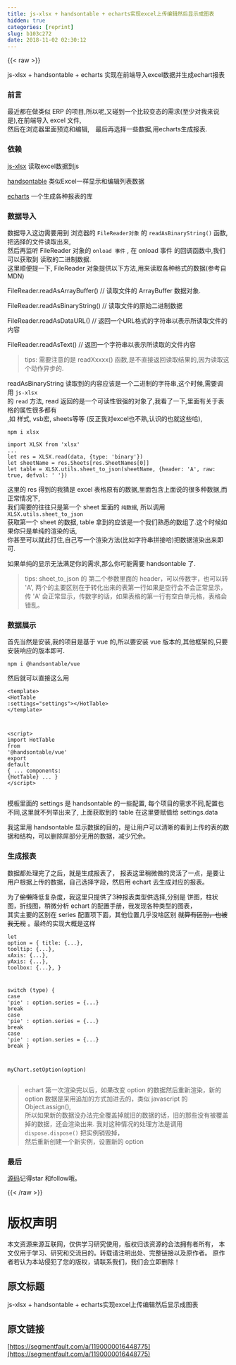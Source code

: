 ```yaml
---
title: js-xlsx + handsontable + echarts实现excel上传编辑然后显示成图表
hidden: true
categories: [reprint]
slug: b103c272
date: 2018-11-02 02:30:12
---
```


{{< raw >}}
<p>js-xlsx + handsontable + echarts &#x5B9E;&#x73B0;&#x5728;&#x524D;&#x7AEF;&#x5BFC;&#x5165;excel&#x6570;&#x636E;&#x5E76;&#x751F;&#x6210;echart&#x62A5;&#x8868;</p><h3 id="articleHeader0">&#x524D;&#x8A00;</h3><p>&#x6700;&#x8FD1;&#x90FD;&#x5728;&#x505A;&#x7C7B;&#x4F3C; ERP &#x7684;&#x9879;&#x76EE;,&#x6240;&#x4EE5;&#x5462;,&#x53C8;&#x78B0;&#x5230;&#x4E00;&#x4E2A;&#x6BD4;&#x8F83;&#x53D8;&#x6001;&#x7684;&#x9700;&#x6C42;(&#x81F3;&#x5C11;&#x5BF9;&#x6211;&#x6765;&#x8BF4;&#x662F;),&#x5728;&#x524D;&#x7AEF;&#x5BFC;&#x5165; excel &#x6587;&#x4EF6;,<br>&#x7136;&#x540E;&#x5728;&#x6D4F;&#x89C8;&#x5668;&#x91CC;&#x9762;&#x9884;&#x89C8;&#x548C;&#x7F16;&#x8F91;,&#x3000;&#x6700;&#x540E;&#x518D;&#x9009;&#x62E9;&#x4E00;&#x4E9B;&#x6570;&#x636E;,&#x7528;echarts&#x751F;&#x6210;&#x62A5;&#x8868;.</p><h3 id="articleHeader1">&#x4F9D;&#x8D56;</h3><p><a href="https://github.com/SheetJS/js-xlsx" rel="nofollow noreferrer" target="_blank">js-xlsx</a> &#x8BFB;&#x53D6;excel&#x6570;&#x636E;&#x5230;js</p><p><a href="https://github.com/handsontable/handsontable" rel="nofollow noreferrer" target="_blank">handsontable</a> &#x7C7B;&#x4F3C;Excel&#x4E00;&#x6837;&#x663E;&#x793A;&#x548C;&#x7F16;&#x8F91;&#x5217;&#x8868;&#x6570;&#x636E;</p><p><a href="https://github.com/apache/incubator-echarts" rel="nofollow noreferrer" target="_blank">echarts</a> &#x4E00;&#x4E2A;&#x751F;&#x6210;&#x5404;&#x79CD;&#x62A5;&#x8868;&#x7684;&#x5E93;</p><h3 id="articleHeader2">&#x6570;&#x636E;&#x5BFC;&#x5165;</h3><p>&#x6570;&#x636E;&#x5BFC;&#x5165;&#x8FD9;&#x8FB9;&#x9700;&#x8981;&#x7528;&#x5230; &#x6D4F;&#x89C8;&#x5668;&#x7684; <code>FileReader&#x5BF9;&#x8C61;</code> &#x7684; <code>readAsBinaryString()</code> &#x51FD;&#x6570;, &#x628A;&#x9009;&#x62E9;&#x7684;&#x6587;&#x4EF6;&#x8BFB;&#x53D6;&#x51FA;&#x6765;,<br>&#x7136;&#x540E;&#x518D;&#x76D1;&#x542C; FileReader &#x5BF9;&#x8C61;&#x7684; <code>onload &#x4E8B;&#x4EF6;</code> , &#x5728; onload &#x4E8B;&#x4EF6; &#x7684;&#x56DE;&#x8C03;&#x51FD;&#x6570;&#x4E2D;,&#x6211;&#x4EEC;&#x53EF;&#x4EE5;&#x83B7;&#x53D6;&#x5230; &#x8BFB;&#x53D6;&#x7684;&#x4E8C;&#x8FDB;&#x5236;&#x6570;&#x636E;.<br>&#x8FD9;&#x91CC;&#x987A;&#x4FBF;&#x63D0;&#x4E00;&#x4E0B;, FileReader &#x5BF9;&#x8C61;&#x63D0;&#x4F9B;&#x4EE5;&#x4E0B;&#x65B9;&#x6CD5;,&#x7528;&#x6765;&#x8BFB;&#x53D6;&#x5404;&#x79CD;&#x683C;&#x5F0F;&#x7684;&#x6570;&#x636E;(&#x53C2;&#x8003;&#x81EA;MDN)</p><p>FileReader.readAsArrayBuffer() // &#x8BFB;&#x53D6;&#x6587;&#x4EF6;&#x7684; ArrayBuffer &#x6570;&#x636E;&#x5BF9;&#x8C61;.</p><p>FileReader.readAsBinaryString() // &#x8BFB;&#x53D6;&#x6587;&#x4EF6;&#x7684;&#x539F;&#x59CB;&#x4E8C;&#x8FDB;&#x5236;&#x6570;&#x636E;</p><p>FileReader.readAsDataURL() // &#x8FD4;&#x56DE;&#x4E00;&#x4E2A;URL&#x683C;&#x5F0F;&#x7684;&#x5B57;&#x7B26;&#x4E32;&#x4EE5;&#x8868;&#x793A;&#x6240;&#x8BFB;&#x53D6;&#x6587;&#x4EF6;&#x7684;&#x5185;&#x5BB9;</p><p>FileReader.readAsText() // &#x8FD4;&#x56DE;&#x4E00;&#x4E2A;&#x5B57;&#x7B26;&#x4E32;&#x4EE5;&#x8868;&#x793A;&#x6240;&#x8BFB;&#x53D6;&#x7684;&#x6587;&#x4EF6;&#x5185;&#x5BB9;</p><blockquote>tips: &#x9700;&#x8981;&#x6CE8;&#x610F;&#x7684;&#x662F; readXxxxx() &#x51FD;&#x6570;,&#x662F;&#x4E0D;&#x76F4;&#x63A5;&#x8FD4;&#x56DE;&#x8BFB;&#x53D6;&#x7ED3;&#x679C;&#x7684;,&#x56E0;&#x4E3A;&#x8BFB;&#x53D6;&#x8FD9;&#x4E2A;&#x52A8;&#x4F5C;&#x5F02;&#x6B65;&#x7684;.</blockquote><p>readAsBinaryString &#x8BFB;&#x53D6;&#x5230;&#x7684;&#x5185;&#x5BB9;&#x5E94;&#x8BE5;&#x662F;&#x4E00;&#x4E2A;&#x4E8C;&#x8FDB;&#x5236;&#x7684;&#x5B57;&#x7B26;&#x4E32;,&#x8FD9;&#x4E2A;&#x65F6;&#x5019;,&#x9700;&#x8981;&#x8C03;&#x7528; <code>js-xlsx</code><br>&#x7684; <code>read</code> &#x65B9;&#x6CD5;, read &#x8FD4;&#x56DE;&#x7684;&#x662F;&#x4E00;&#x4E2A;&#x53EF;&#x8BFB;&#x6027;&#x5F88;&#x5F3A;&#x7684;&#x5BF9;&#x8C61;&#x4E86;,&#x6211;&#x770B;&#x4E86;&#x4E00;&#x4E0B;,&#x91CC;&#x9762;&#x6709;&#x5173;&#x4E8E;&#x8868;&#x683C;&#x7684;&#x5C5E;&#x6027;&#x5F88;&#x591A;&#x90FD;&#x6709;<br>,&#x5982; &#x6837;&#x5F0F;, vsb&#x5B8F;, sheets&#x7B49;&#x7B49; (&#x53CD;&#x6B63;&#x6211;&#x5BF9;excel&#x4E5F;&#x4E0D;&#x719F;,&#x8BA4;&#x8BC6;&#x7684;&#x4E5F;&#x5C31;&#x8FD9;&#x4E9B;&#x54C8;),</p><div class="widget-codetool" style="display:none"><div class="widget-codetool--inner"><span class="selectCode code-tool" data-toggle="tooltip" data-placement="top" title="" data-original-title="&#x5168;&#x9009;"></span> <span type="button" class="copyCode code-tool" data-toggle="tooltip" data-placement="top" data-clipboard-text="npm i xlsx" title="" data-original-title="&#x590D;&#x5236;"></span> <span type="button" class="saveToNote code-tool" data-toggle="tooltip" data-placement="top" title="" data-original-title="&#x653E;&#x8FDB;&#x7B14;&#x8BB0;"></span></div></div><pre class="hljs stylus"><code style="word-break:break-word;white-space:initial">npm <span class="hljs-selector-tag">i</span> xlsx</code></pre><div class="widget-codetool" style="display:none"><div class="widget-codetool--inner"><span class="selectCode code-tool" data-toggle="tooltip" data-placement="top" title="" data-original-title="&#x5168;&#x9009;"></span> <span type="button" class="copyCode code-tool" data-toggle="tooltip" data-placement="top" data-clipboard-text="import XLSX from &apos;xlsx&apos;
...
let res = XLSX.read(data, {type: &apos;binary&apos;})
let sheetName = res.Sheets[res.SheetNames[0]]
let table = XLSX.utils.sheet_to_json(sheetName, {header: &apos;A&apos;, raw: true, defval: &apos; &apos;})" title="" data-original-title="&#x590D;&#x5236;"></span> <span type="button" class="saveToNote code-tool" data-toggle="tooltip" data-placement="top" title="" data-original-title="&#x653E;&#x8FDB;&#x7B14;&#x8BB0;"></span></div></div><pre class="hljs stylus"><code>import XLSX from <span class="hljs-string">&apos;xlsx&apos;</span>
...
let res = XLSX.read(data, {type: <span class="hljs-string">&apos;binary&apos;</span>})
let sheetName = res<span class="hljs-selector-class">.Sheets</span>[res<span class="hljs-selector-class">.SheetNames</span>[<span class="hljs-number">0</span>]]
let <span class="hljs-selector-tag">table</span> = XLSX<span class="hljs-selector-class">.utils</span><span class="hljs-selector-class">.sheet_to_json</span>(sheetName, {<span class="hljs-selector-tag">header</span>: <span class="hljs-string">&apos;A&apos;</span>, raw: true, defval: <span class="hljs-string">&apos; &apos;</span>})</code></pre><p>&#x8FD9;&#x91CC;&#x7684; res &#x5F97;&#x5230;&#x7684;&#x6211;&#x731C;&#x662F; excel &#x8868;&#x683C;&#x539F;&#x6709;&#x7684;&#x6570;&#x636E;,&#x91CC;&#x9762;&#x5305;&#x542B;&#x4E0A;&#x9762;&#x8BF4;&#x7684;&#x5F88;&#x591A;&#x79CD;&#x6570;&#x636E;,&#x800C;&#x6B63;&#x5E38;&#x60C5;&#x51B5;&#x4E0B;,<br>&#x6211;&#x4EEC;&#x9700;&#x8981;&#x7684;&#x5F80;&#x5F80;&#x53EA;&#x662F;&#x7B2C;&#x4E00;&#x4E2A; sheet &#x91CC;&#x9762;&#x7684; <code>&#x7EAF;&#x6570;&#x636E;</code>, &#x6240;&#x4EE5;&#x8C03;&#x7528; <code>XLSX.utils.sheet_to_json</code><br>&#x83B7;&#x53D6;&#x7B2C;&#x4E00;&#x4E2A; sheet &#x7684;&#x6570;&#x636E;, table &#x62FF;&#x5230;&#x7684;&#x5E94;&#x8BE5;&#x662F;&#x4E00;&#x4E2A;&#x6211;&#x4EEC;&#x719F;&#x6089;&#x7684;&#x6570;&#x7EC4;&#x4E86;.&#x8FD9;&#x4E2A;&#x65F6;&#x5019;&#x5982;&#x679C;&#x4F60;&#x53EA;&#x662F;&#x5355;&#x7EAF;&#x7684;&#x6E32;&#x67D3;&#x7684;&#x8BDD;,<br>&#x4F60;&#x751A;&#x81F3;&#x53EF;&#x4EE5;&#x5C31;&#x6B64;&#x6253;&#x4F4F;,&#x81EA;&#x5DF1;&#x5199;&#x4E00;&#x4E2A;&#x6E32;&#x67D3;&#x65B9;&#x6CD5;(&#x6BD4;&#x5982;&#x5B57;&#x7B26;&#x4E32;&#x62FC;&#x63A5;&#x54C8;)&#x628A;&#x6570;&#x636E;&#x6E32;&#x67D3;&#x51FA;&#x6765;&#x5373;&#x53EF;.</p><p>&#x5982;&#x679C;&#x5355;&#x7EAF;&#x7684;&#x663E;&#x793A;&#x65E0;&#x6CD5;&#x6EE1;&#x8DB3;&#x4F60;&#x7684;&#x9700;&#x6C42;,&#x90A3;&#x4E48;&#x4F60;&#x53EF;&#x80FD;&#x9700;&#x8981; handsontable &#x4E86;.</p><blockquote>tips: sheet_to_json &#x7684; &#x7B2C;&#x4E8C;&#x4E2A;&#x53C2;&#x6570;&#x91CC;&#x9762;&#x7684; header&#xFF0C;&#x53EF;&#x4EE5;&#x4F20;&#x6570;&#x5B57;&#xFF0C;&#x4E5F;&#x53EF;&#x4EE5;&#x8F6C; &apos;A&apos;, &#x4E24;&#x4E2A;&#x7684;&#x4E3B;&#x8981;&#x533A;&#x522B;&#x5728;&#x4E8E;&#x8F6C;&#x5316;&#x51FA;&#x6765;&#x7684;&#x8868;&#x7B2C;&#x4E00;&#x884C;&#x5982;&#x679C;&#x662F;&#x7A7A;&#x884C;&#x4F1A;&#x4E0D;&#x4F1A;&#x6B63;&#x5E38;&#x663E;&#x793A;&#xFF0C;<br>&#x4F20; &apos;A&apos; &#x4F1A;&#x6B63;&#x5E38;&#x663E;&#x793A;&#xFF0C;&#x4F20;&#x6570;&#x5B57;&#x7684;&#x8BDD;&#xFF0C;&#x5982;&#x679C;&#x8868;&#x683C;&#x7684;&#x7B2C;&#x4E00;&#x884C;&#x6709;&#x7A7A;&#x767D;&#x5355;&#x5143;&#x683C;&#xFF0C;&#x8868;&#x683C;&#x4F1A;&#x9519;&#x4E71;&#x3002;</blockquote><h3 id="articleHeader3">&#x6570;&#x636E;&#x5C55;&#x793A;</h3><p>&#x9996;&#x5148;&#x5F53;&#x7136;&#x662F;&#x5B89;&#x88C5;,&#x6211;&#x7684;&#x9879;&#x76EE;&#x662F;&#x57FA;&#x4E8E; vue &#x7684;,&#x6240;&#x4EE5;&#x8981;&#x5B89;&#x88C5; vue &#x7248;&#x672C;&#x7684;,&#x5176;&#x4ED6;&#x6846;&#x67B6;&#x7684;,&#x53EA;&#x8981;&#x5B89;&#x88C5;&#x54CD;&#x5E94;&#x7684;&#x7248;&#x672C;&#x5373;&#x53EF;.</p><div class="widget-codetool" style="display:none"><div class="widget-codetool--inner"><span class="selectCode code-tool" data-toggle="tooltip" data-placement="top" title="" data-original-title="&#x5168;&#x9009;"></span> <span type="button" class="copyCode code-tool" data-toggle="tooltip" data-placement="top" data-clipboard-text="npm i @handsontable/vue" title="" data-original-title="&#x590D;&#x5236;"></span> <span type="button" class="saveToNote code-tool" data-toggle="tooltip" data-placement="top" title="" data-original-title="&#x653E;&#x8FDB;&#x7B14;&#x8BB0;"></span></div></div><pre class="hljs coffeescript"><code style="word-break:break-word;white-space:initial"><span class="hljs-built_in">npm</span> i @handsontable/vue</code></pre><p>&#x7136;&#x540E;&#x5C31;&#x53EF;&#x4EE5;&#x76F4;&#x63A5;&#x8FD9;&#x4E48;&#x7528;</p><div class="widget-codetool" style="display:none"><div class="widget-codetool--inner"><span class="selectCode code-tool" data-toggle="tooltip" data-placement="top" title="" data-original-title="&#x5168;&#x9009;"></span> <span type="button" class="copyCode code-tool" data-toggle="tooltip" data-placement="top" data-clipboard-text="&lt;template&gt;
 &lt;HotTable :settings=&quot;settings&quot;&gt;&lt;/HotTable&gt;
&lt;/template&gt;

&lt;script&gt;
import HotTable from &apos;@handsontable/vue&apos;
export default {
  ...
  components: {HotTable}
  ...
}
&lt;/script&gt;" title="" data-original-title="&#x590D;&#x5236;"></span> <span type="button" class="saveToNote code-tool" data-toggle="tooltip" data-placement="top" title="" data-original-title="&#x653E;&#x8FDB;&#x7B14;&#x8BB0;"></span></div></div><pre class="hljs dust"><code><span class="xml"><span class="hljs-tag">&lt;<span class="hljs-name">template</span>&gt;</span>
 <span class="hljs-tag">&lt;<span class="hljs-name">HotTable</span> <span class="hljs-attr">:settings</span>=<span class="hljs-string">&quot;settings&quot;</span>&gt;</span><span class="hljs-tag">&lt;/<span class="hljs-name">HotTable</span>&gt;</span>
<span class="hljs-tag">&lt;/<span class="hljs-name">template</span>&gt;</span>

<span class="hljs-tag">&lt;<span class="hljs-name">script</span>&gt;</span><span class="javascript">
<span class="hljs-keyword">import</span> HotTable <span class="hljs-keyword">from</span> <span class="hljs-string">&apos;@handsontable/vue&apos;</span>
<span class="hljs-keyword">export</span> <span class="hljs-keyword">default</span> </span></span><span class="hljs-template-variable">{
  ...
  components: {HotTable}</span><span class="xml"><span class="undefined">
  ...
}
</span><span class="hljs-tag">&lt;/<span class="hljs-name">script</span>&gt;</span></span></code></pre><p>&#x6A21;&#x677F;&#x91CC;&#x9762;&#x7684; settings &#x662F; handsontable &#x7684;&#x4E00;&#x4E9B;&#x914D;&#x7F6E;, &#x6BCF;&#x4E2A;&#x9879;&#x76EE;&#x7684;&#x9700;&#x6C42;&#x4E0D;&#x540C;,&#x914D;&#x7F6E;&#x4E5F;&#x4E0D;&#x540C;,&#x8FD9;&#x91CC;&#x5C31;&#x4E0D;&#x5217;&#x4E3E;&#x51FA;&#x6765;&#x4E86;, &#x4E0A;&#x9762;&#x83B7;&#x53D6;&#x5230;&#x7684; table &#x5728;&#x8FD9;&#x91CC;&#x8981;&#x8D4B;&#x503C;&#x7ED9; settings.data</p><p>&#x6211;&#x8FD9;&#x91CC;&#x7528; handsontable &#x663E;&#x793A;&#x6570;&#x636E;&#x7684;&#x76EE;&#x7684;&#xFF0C;&#x662F;&#x8BA9;&#x7528;&#x6237;&#x53EF;&#x4EE5;&#x6E05;&#x6670;&#x7684;&#x770B;&#x5230;&#x4E0A;&#x4F20;&#x7684;&#x8868;&#x7684;&#x6570;&#x636E;&#x548C;&#x7ED3;&#x6784;&#xFF0C;&#x53EF;&#x4EE5;&#x5220;&#x9664;&#x5C4C;&#x90E8;&#x5206;&#x65E0;&#x7528;&#x7684;&#x6570;&#x636E;&#xFF0C;&#x51CF;&#x5C11;&#x5197;&#x4F59;&#x3002;</p><h3 id="articleHeader4">&#x751F;&#x6210;&#x62A5;&#x8868;</h3><p>&#x6570;&#x636E;&#x90FD;&#x5904;&#x7406;&#x5B8C;&#x4E86;&#x4E4B;&#x540E;&#xFF0C;&#x5C31;&#x662F;&#x751F;&#x6210;&#x62A5;&#x8868;&#x4E86;&#xFF0C; &#x62A5;&#x8868;&#x8FD9;&#x91CC;&#x7A0D;&#x5FAE;&#x505A;&#x7684;&#x7075;&#x6D3B;&#x4E86;&#x4E00;&#x70B9;&#xFF0C;&#x662F;&#x8981;&#x8BA9;&#x7528;&#x6237;&#x6839;&#x636E;&#x4E0A;&#x4F20;&#x7684;&#x6570;&#x636E;&#xFF0C;&#x81EA;&#x5DF1;&#x9009;&#x62E9;&#x5B57;&#x6BB5;&#xFF0C;&#x7136;&#x540E;&#x7528; echart &#x53BB;&#x751F;&#x6210;&#x5BF9;&#x5E94;&#x7684;&#x62A5;&#x8868;&#x3002;</p><p>&#x4E3A;&#x4E86;<del>&#x5077;&#x61D2;</del>&#x964D;&#x4F4E;&#x590D;&#x6742;&#x5EA6;&#xFF0C;&#x6211;&#x8FD9;&#x91CC;&#x53EA;&#x63D0;&#x4F9B;&#x4E86;3&#x79CD;&#x62A5;&#x8868;&#x7C7B;&#x578B;&#x4F9B;&#x9009;&#x62E9;,&#x5206;&#x522B;&#x662F; &#x997C;&#x56FE;&#xFF0C;&#x67F1;&#x72B6;&#x56FE;&#xFF0C;&#x6298;&#x7EBF;&#x56FE;&#xFF0C;&#x7A0D;&#x5FAE;&#x5206;&#x6790; echart &#x7684;&#x914D;&#x7F6E;&#x624B;&#x518C;&#xFF0C;&#x6211;&#x53D1;&#x73B0;&#x5404;&#x79CD;&#x7C7B;&#x578B;&#x7684;&#x56FE;&#x8868;&#xFF0C;<br>&#x5176;&#x5B9E;&#x4E3B;&#x8981;&#x7684;&#x533A;&#x522B;&#x5728; series &#x914D;&#x7F6E;&#x9879;&#x4E0B;&#x9762;&#xFF0C;&#x5176;&#x4ED6;&#x4F4D;&#x7F6E;&#x51E0;&#x4E4E;&#x6CA1;&#x5565;&#x533A;&#x522B; <del>&#x5C31;&#x7B97;&#x6709;&#x533A;&#x522B;&#xFF0C;&#x4E5F;&#x88AB;&#x6211;&#x65E0;&#x89C6;</del> &#x3002;&#x6700;&#x7EC8;&#x7684;&#x5B9E;&#x73B0;&#x5927;&#x6982;&#x662F;&#x8FD9;&#x6837;</p><div class="widget-codetool" style="display:none"><div class="widget-codetool--inner"><span class="selectCode code-tool" data-toggle="tooltip" data-placement="top" title="" data-original-title="&#x5168;&#x9009;"></span> <span type="button" class="copyCode code-tool" data-toggle="tooltip" data-placement="top" data-clipboard-text="let option = {
  title: {...},
  tooltip: {...},
  xAxis: {...},
  yAxis: {...},
  toolbox: {...},
}

switch (type) {
  case &apos;pie&apos; : 
    option.series = {...}
    break
  case &apos;pie&apos; : 
    option.series = {...}
    break
  case &apos;pie&apos; : 
    option.series = {...}
    break
}

myChart.setOption(option)" title="" data-original-title="&#x590D;&#x5236;"></span> <span type="button" class="saveToNote code-tool" data-toggle="tooltip" data-placement="top" title="" data-original-title="&#x653E;&#x8FDB;&#x7B14;&#x8BB0;"></span></div></div><pre class="javascript hljs"><code class="javascript"><span class="hljs-keyword">let</span> option = {
  <span class="hljs-attr">title</span>: {...},
  <span class="hljs-attr">tooltip</span>: {...},
  <span class="hljs-attr">xAxis</span>: {...},
  <span class="hljs-attr">yAxis</span>: {...},
  <span class="hljs-attr">toolbox</span>: {...},
}

<span class="hljs-keyword">switch</span> (type) {
  <span class="hljs-keyword">case</span> <span class="hljs-string">&apos;pie&apos;</span> : 
    option.series = {...}
    <span class="hljs-keyword">break</span>
  <span class="hljs-keyword">case</span> <span class="hljs-string">&apos;pie&apos;</span> : 
    option.series = {...}
    <span class="hljs-keyword">break</span>
  <span class="hljs-keyword">case</span> <span class="hljs-string">&apos;pie&apos;</span> : 
    option.series = {...}
    <span class="hljs-keyword">break</span>
}

myChart.setOption(option)</code></pre><blockquote>echart &#x7B2C;&#x4E00;&#x6B21;&#x6E32;&#x67D3;&#x5B8C;&#x4EE5;&#x540E;&#xFF0C;&#x5982;&#x679C;&#x6539;&#x53D8; option &#x7684;&#x6570;&#x636E;&#x7136;&#x540E;&#x91CD;&#x65B0;&#x6E32;&#x67D3;&#xFF0C;&#x65B0;&#x7684; option &#x6570;&#x636E;&#x662F;&#x91C7;&#x7528;&#x8FFD;&#x52A0;&#x7684;&#x65B9;&#x5F0F;&#x52A0;&#x8FDB;&#x53BB;&#x7684;&#xFF0C;&#x7C7B;&#x4F3C; javascript &#x7684; Object.assign(),<br>&#x6240;&#x4EE5;&#x5982;&#x679C;&#x65B0;&#x7684;&#x6570;&#x636E;&#x6CA1;&#x529E;&#x6CD5;&#x5B8C;&#x5168;&#x8986;&#x76D6;&#x6389;&#x5C31;&#x65E7;&#x7684;&#x6570;&#x636E;&#x7684;&#x8BDD;&#xFF0C;&#x65E7;&#x7684;&#x90A3;&#x4E9B;&#x6CA1;&#x6709;&#x88AB;&#x8986;&#x76D6;&#x6389;&#x7684;&#x6570;&#x636E;&#xFF0C;&#x8FD8;&#x4F1A;&#x6E32;&#x67D3;&#x51FA;&#x6765;. &#x6211;&#x5BF9;&#x8FD9;&#x79CD;&#x60C5;&#x51B5;&#x7684;&#x5904;&#x7406;&#x65B9;&#x6CD5;&#x662F;&#x8C03;&#x7528; <code>dispose.dispose()</code> &#x628A;&#x5B9E;&#x4F8B;&#x9500;&#x6BC1;&#x6389;&#xFF0C;<br>&#x7136;&#x540E;&#x91CD;&#x65B0;&#x521B;&#x5EFA;&#x4E00;&#x4E2A;&#x65B0;&#x5B9E;&#x4F8B;&#xFF0C;&#x8BBE;&#x7F6E;&#x65B0;&#x7684; option</blockquote><h3 id="articleHeader5">&#x6700;&#x540E;</h3><p><a href="https://github.com/noahlam/data-process" rel="nofollow noreferrer" target="_blank">&#x6E90;&#x7801;</a>&#x8BB0;&#x5F97;star &#x548C;follow&#x54E6;&#x3002;</p>
{{< /raw >}}

# 版权声明
本文资源来源互联网，仅供学习研究使用，版权归该资源的合法拥有者所有，
本文仅用于学习、研究和交流目的。转载请注明出处、完整链接以及原作者。
原作者若认为本站侵犯了您的版权，请联系我们，我们会立即删除！

## 原文标题
js-xlsx + handsontable + echarts实现excel上传编辑然后显示成图表

## 原文链接
[https://segmentfault.com/a/1190000016448775](https://segmentfault.com/a/1190000016448775)

